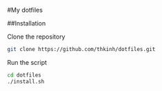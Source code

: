 #My dotfiles


##Installation

Clone the repository
```bash
git clone https://github.com/thkinh/dotfiles.git 
``` 
Run the script
```bash
cd dotfiles
./install.sh
```





